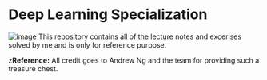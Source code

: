 # Deep Learning Specialization
![image](https://user-images.githubusercontent.com/32392924/154705392-20252500-3f84-4309-86d9-7d9b5d0225ce.png)
This repository contains all of the lecture notes and excerises solved by me and is only for reference purpose.


z**Reference:** All credit goes to Andrew Ng and the team for providing such a treasure chest.
